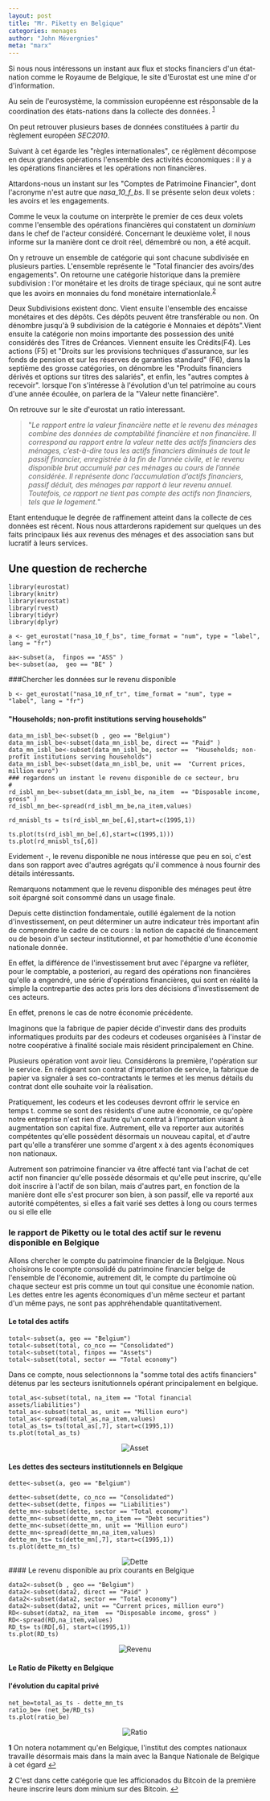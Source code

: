 ```yaml
---
layout: post
title: "Mr. Piketty en Belgique"
categories: menages
author: "John Mévergnies"
meta: "marx"
---
```


Si nous nous intéressons un instant aux flux et stocks financiers d'un état-nation comme le Royaume de Belgique, le site d'Eurostat est une mine d'or d'information.  

Au sein de l'eurosystème, la commission européenne est résponsable  de la coordination des états-nations dans la collecte des données. <sup id="a1">[1](#f1)</sup>

On peut retrouver plusieurs bases de données constituées à partir du règlement européen *SEC2010*. 

Suivant à cet égarde les "règles internationales", ce réglèment décompose en deux grandes opérations l'ensemble des activités économiques : il y a les opérations financières et les opérations non financières.

Attardons-nous un instant sur les "Comptes de Patrimoine Financier", dont l'acronyme n'est autre que *nasa_10_f_bs*. Il se présente selon deux volets  : les avoirs et les engagements. 

Comme le veux la coutume on interprète le premier de ces deux volets comme l'ensemble des opérations financières qui constatent un *dominium* dans le chef de l'acteur considéré. Concernant le deuxième volet, il nous informe sur la manière dont ce droit réel, démembré ou non, a été acquit.

On y retrouve un ensemble de  catégorie qui sont chacune subdivisée en plusieurs parties. L'ensemble représente le "Total financier des avoirs/des engagements". 
On retourne une catégorie historique dans la première subdivision  : l'or monétaire et les droits de tirage spéciaux, qui ne sont autre que les avoirs en monnaies du fond monétaire internationlale.<sup id="a2">[2](#f2)</sup>

Deux Subdivisions existent donc. Vient ensuite l'ensemble des encaisse monétaires et des dépôts. Ces dépôts peuvent être transférable ou non. On dénombre jusqu'à 9 subdivision de la catégorie é Monnaies et dépôts".Vient ensuite la catégorie non moins importante des possession des unité considérés  des Titres de Créances. Viennent ensuite les Crédits(F4). Les actions (F5) et "Droits sur les provisions techniques d'assurance, sur les fonds de pension et sur les réserves de garanties standard" (F6), dans la septième des grosse catégories, on dénombre les "Produits financiers dérivés et options sur titres des salariés", et enfin, les "autres comptes à recevoir".  lorsque l'on s'intéresse à l'évolution d'un tel patrimoine au cours d'une année écoulée, on parlera de la "Valeur nette financière".


On retrouve sur le site d'eurostat un ratio interessant. 

> "*Le rapport entre la valeur financière nette et le revenu des ménages combine des données de comptabilité financière et non financière. Il correspond au rapport entre la valeur nette des actifs financiers des ménages, c’est-à-dire tous les actifs financiers diminués de tout le passif financier, enregistrée à la fin de l’année civile, et le revenu disponible brut accumulé par ces ménages au cours de l’année considérée. Il représente donc l’accumulation d’actifs financiers, passif déduit, des ménages par rapport à leur revenu annuel. Toutefois, ce rapport ne tient pas compte des actifs non financiers, tels que le logement.*"

Etant entenduque le degrée de raffinement atteint dans la collecte de ces données est récent. Nous nous attarderons rapidement sur quelques un des faits principaux liés aux revenus des ménages et des association sans but lucratif à leurs services. 

## Une question de recherche 

```{r}
library(eurostat)
library(knitr)
library(eurostat)
library(rvest)
library(tidyr)
library(dplyr)

a <- get_eurostat("nasa_10_f_bs", time_format = "num", type = "label", lang = "fr")

aa<-subset(a,  finpos == "ASS" )
be<-subset(aa,  geo == "BE" )
```

###Chercher les données sur le revenu disponible


```{r}
b <- get_eurostat("nasa_10_nf_tr", time_format = "num", type = "label", lang = "fr")
```
#### "Households; non-profit institutions serving households"


```{r}
data_mn_isbl_be<-subset(b , geo == "Belgium")
data_mn_isbl_be<-subset(data_mn_isbl_be, direct == "Paid" )
data_mn_isbl_be<-subset(data_mn_isbl_be, sector ==  "Households; non-profit institutions serving households") 
data_mn_isbl_be<-subset(data_mn_isbl_be, unit ==  "Current prices, million euro") 
### regardons un instant le revenu disponible de ce secteur, bru
#
rd_isbl_mn_be<-subset(data_mn_isbl_be, na_item  == "Disposable income, gross" )     
rd_isbl_mn_be<-spread(rd_isbl_mn_be,na_item,values)  

rd_mnisbl_ts = ts(rd_isbl_mn_be[,6],start=c(1995,1))

ts.plot(ts(rd_isbl_mn_be[,6],start=c(1995,1)))
ts.plot(rd_mnisbl_ts[,6])
```
Evidement -, le revenu disponible ne nous intéresse que peu en soi, c'est dans son rapport avec d'autres agrégats qu'il commence à nous fournir des détails intéressants. 

Remarquons notamment que le revenu disponible des ménages peut être soit épargné soit consommé dans un usage finale. 

Depuis cette distinction fondamentale, outillé également de la notion d'investissement, on peut déterminer un autre indicateur très important afin de comprendre le cadre de ce cours : la notion de capacité de financement ou de besoin d'un secteur institutionnel, et par homothétie d'une économie nationale donnée.  

En effet, la différence de l'investissement brut avec l'épargne va refléter, pour le comptable, a posteriori, au regard des opérations non financières qu'elle a engendré, une série d'opérations financières, qui  sont en réalité la simple la contrepartie des actes pris lors des décisions d'investissement de ces acteurs. 

En effet, prenons le cas de notre économie précédente. 

Imaginons que la fabrique de papier décide d'investir dans des produits informatiques produits par des codeurs et codeuses organisées à l'instar de notre coopérative à finalité sociale mais résident principalement en Chine. 

Plusieurs opération vont avoir lieu. Considérons la première, l'opération sur le service. En rédigeant son contrat d'importation de service, la fabrique de papier va signaler à ses co-contractants le termes et les menus détails du contrat dont elle souhaite voir la réalisation. 

Pratiquement, les codeurs et les codeuses devront offrir le service en temps t. comme se sont des résidents d'une autre économie, ce qu'opère notre entreprise n'est rien d'autre qu'un contrat à l'importation visant à augmentation son capital fixe. Autrement, elle va reporter aux autorités compétentes qu'elle possèdent désormais un nouveau capital, et d'autre part qu'elle a transférer une somme d'argent x à des agents économiques non nationaux. 

Autrement son patrimoine financier va être affecté tant via l'achat de cet actif non financier qu'elle possède désormais et qu'elle peut inscrire, qu'elle doit inscrire à l'actif de son bilan, mais d'autres part, en fonction de la manière dont elle s'est procurer son bien, à son passif, elle va reporté aux autorité compétentes, si elles a fait varié ses dettes à long ou cours termes ou si elle elle 

### le rapport de Piketty ou le total des actif sur le revenu disponible en Belgique

Allons chercher le compte du patrimoine financier de la Belgique. Nous choisirons le coompte consolidé du patrimoine financier belge de l'ensemble de l'économie, autrement dit, le compte du partimoine où chaque secteur est pris comme un tout qui consitue une économie nation. Les dettes entre les agents économiques d'un même secteur et partant d'un même pays, ne sont pas apphréhendable quantitativement.

#### Le total des actifs

```{r}
total<-subset(a, geo == "Belgium")
total<-subset(total, co_nco == "Consolidated")
total<-subset(total, finpos == "Assets")
total<-subset(total, sector == "Total economy")
```

Dans ce compte, nous selectionnons la "somme total des actifs financiers" détenus par les secteurs isnitutionnels opérant principalement en belgique.

```{r}
total_as<-subset(total, na_item == "Total financial assets/liabilities")
total_as<-subset(total_as, unit == "Million euro")
total_as<-spread(total_as,na_item,values)
total_as_ts= ts(total_as[,7], start=c(1995,1))
ts.plot(total_as_ts)
```
<div style="text-align: center"><img src="{{ site.baseurl }}/assets/totalassetbe.jpg" alt="Asset"></div>

#### Les dettes des secteurs institutionnels en Belgique


```{r}
dette<-subset(a, geo == "Belgium")

dette<-subset(dette, co_nco == "Consolidated")
dette<-subset(dette, finpos == "Liabilities")
dette_mn<-subset(dette, sector == "Total economy")
dette_mn<-subset(dette_mn, na_item == "Debt securities")
dette_mn<-subset(dette_mn, unit == "Million euro")
dette_mn<-spread(dette_mn,na_item,values)
dette_mn_ts= ts(dette_mn[,7], start=c(1995,1))
ts.plot(dette_mn_ts)
```

<div style="text-align: center"><img src="{{ site.baseurl }}/assets/totaldebtsecuritiesbe.jpg" alt="Dette"></div>
#### Le revenu disponible au prix courants en Belgique


```{r}
data2<-subset(b , geo == "Belgium")
data2<-subset(data2, direct == "Paid" )
data2<-subset(data2, sector == "Total economy")
data2<-subset(data2, unit == "Current prices, million euro")
RD<-subset(data2, na_item  == "Disposable income, gross" )     
RD<-spread(RD,na_item,values)
RD_ts= ts(RD[,6], start=c(1995,1))
ts.plot(RD_ts)
```

<div style="text-align: center"><img src="{{ site.baseurl }}/assets/revenudispobru.jpg" alt="Revenu"></div>


#### Le Ratio de Piketty en Belgique 
#### l'évolution du capital privé 

```{r}
net_be=total_as_ts - dette_mn_ts
ratio_be= (net_be/RD_ts)
ts.plot(ratio_be)
```

<div style="text-align: center"><img src="{{ site.baseurl }}/assets/ratio_be.jpg" alt="Ratio"></div>


<b id="f1">1</b> On notera notamment qu'en Belgique, l'institut des comptes nationaux travaille désormais mais dans la main avec la Banque Nationale de Belgique à cet égard [↩](#a1)

<b id="f2">2</b> C'est dans cette catégorie que les afficionados du Bitcoin de la première heure inscrire leurs dom minium sur des Bitcoin. 
 [↩](#a2)
